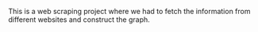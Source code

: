 This is a web scraping project where we had to fetch the information from different websites and construct the graph.
